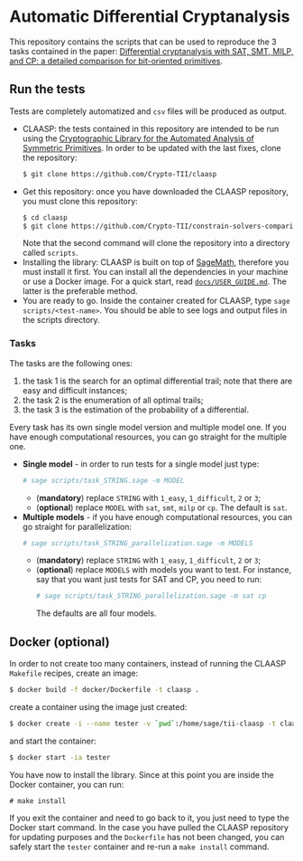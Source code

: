 # Automatic Differential Cryptanalysis 

This repository contains the scripts that can be used to reproduce the 3 
tasks contained in the paper: [Differential cryptanalysis with SAT, SMT, MILP,
and CP: a detailed comparison for bit-oriented primitives]().

## Run the tests

Tests are completely automatized and `csv` files will be produced as output.

- CLAASP: the tests contained in this repository are
  intended to be run using the [Cryptographic Library for the Automated 
  Analysis of Symmetric Primitives](https://github.com/Crypto-TII/claasp). 
  In order to be updated with the last fixes, clone the repository:
  ```bash
  $ git clone https://github.com/Crypto-TII/claasp
  ```
- Get this repository: once you have downloaded the CLAASP
  repository, you must clone this repository:
  ```bash
  $ cd claasp
  $ git clone https://github.com/Crypto-TII/constrain-solvers-comparison_of_bit-oriented_primitives.git scripts
  ```
  Note that the second command will clone the repository into a directory called
  `scripts`.
- Installing the library: CLAASP is built on top of [SageMath](https://github.com/sagemath/sage),
  therefore you must install it first. You can install all the dependencies
  in your machine or use a Docker image. For a quick start, read
  [`docs/USER_GUIDE.md`](docs/USER_GUIDE.md#docker).
  The latter is the preferable method.
- You are ready to go. Inside the container created for CLAASP, type `sage
  scripts/<test-name>`. You should be able to see logs and output files in the
  scripts directory.

### Tasks

The tasks are the following ones:

1. the task 1 is the search for an optimal differential trail; note that 
   there are easy and difficult instances;
2. the task 2 is the enumeration of all optimal trails;
3. the task 3 is the estimation of the probability of a differential.

Every task has its own single model version and multiple model one. If 
you have enough computational resources, you can go straight for the 
multiple one.

- **Single model** - in order to run tests for a single model just type:
  ```bash
  # sage scripts/task_STRING.sage -m MODEL
  ```
  + (**mandatory**) replace `STRING` with `1_easy`, `1_difficult`, `2` or `3`;
  + (**optional**) replace `MODEL` with `sat`, `smt`, `milp` or 
    `cp`. The default is `sat`.
- **Multiple models** - if you have enough computational resources, you can go
  straight for parallelization:
  ```bash
  # sage scripts/task_STRING_parallelization.sage -m MODELS
  ```
  + (**mandatory**) replace `STRING` with `1_easy`, `1_difficult`, `2` or `3`;
  + (**optional**) replace `MODELS` with models you want to test. For 
    instance, say that you want just tests for SAT and CP, you need to run:
    ```bash
    # sage scripts/task_STRING_parallelization.sage -m sat cp
    ```
    The defaults are all four models.

## Docker (optional)

In order to not create too many containers, instead of running the CLAASP
`Makefile`
recipes, create an image:
```bash
$ docker build -f docker/Dockerfile -t claasp .
```
create a container using the image just created:
```bash
$ docker create -i --name tester -v `pwd`:/home/sage/tii-claasp -t claasp /bin/bash
```
and start the container:
```bash
$ docker start -ia tester
```
You have now to install the library. Since at this point you are inside the
Docker container, you can run:
```
# make install
```
If you exit the container and need to go back to it, you just need to type
the Docker start command. In the case you have pulled the CLAASP repository
for updating purposes and the `Dockerfile` has not been changed, you can
safely start the `tester` container and re-run a `make install` command.